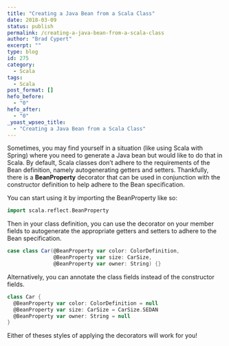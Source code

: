 ```yaml
---
title: "Creating a Java Bean from a Scala Class"
date: 2018-03-09
status: publish
permalink: /creating-a-java-bean-from-a-scala-class
author: "Brad Cypert"
excerpt: ""
type: blog
id: 275
category:
  - Scala
tags:
  - Scala
post_format: []
hefo_before:
  - "0"
hefo_after:
  - "0"
_yoast_wpseo_title:
  - "Creating a Java Bean from a Scala Class"
---
```


Sometimes, you may find yourself in a situation (like using Scala with Spring) where you need to generate a Java bean but would like to do that in Scala. By default, Scala classes don’t adhere to the requirements of the Bean definition, namely autogenerating getters and setters. Thankfully, there is a **BeanProperty** decorator that can be used in conjunction with the constructor definition to help adhere to the Bean specification.

You can start using it by importing the BeanProperty like so:

```scala
import scala.reflect.BeanProperty
```

Then in your class definition, you can use the decorator on your member fields to autogenerate the appropriate getters and setters to adhere to the Bean specification.

```scala
case class Car(@BeanProperty var color: ColorDefinition,
               @BeanProperty var size: CarSize,
               @BeanProperty var owner: String) {}
```

Alternatively, you can annotate the class fields instead of the constructor fields.

```scala
class Car {
  @BeanProperty var color: ColorDefinition = null
  @BeanProperty var size: CarSize = CarSize.SEDAN
  @BeanProperty var owner: String = null
}
```

Either of theses styles of applying the decorators will work for you!
